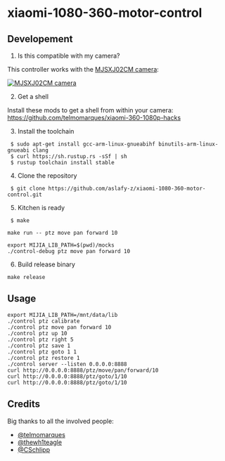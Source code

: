 # xiaomi-1080-360-motor-control

## Developement

1. Is this compatible with my camera?

This controller works with the [MJSXJ02CM camera](https://www.mi.com/global/camera-360):

[![MJSXJ02CM camera](https://i.imgur.com/3fOE6ZR.png)](https://www.mi.com/global/camera-360)

2. Get a shell

Install these mods to get a shell from within your camera:  
https://github.com/telmomarques/xiaomi-360-1080p-hacks

3. Install the toolchain

```shell
 $ sudo apt-get install gcc-arm-linux-gnueabihf binutils-arm-linux-gnueabi clang
 $ curl https://sh.rustup.rs -sSf | sh
 $ rustup toolchain install stable
```

4. Clone the repository
```
 $ git clone https://github.com/aslafy-z/xiaomi-1080-360-motor-control.git
```

5. Kitchen is ready

```shell
 $ make
```

```shell
make run -- ptz move pan forward 10
```

```shell
export MIJIA_LIB_PATH=$(pwd)/mocks
./control-debug ptz move pan forward 10
```

6. Build release binary

```shell
make release
```

## Usage

```shell
export MIJIA_LIB_PATH=/mnt/data/lib
./control ptz calibrate
./control ptz move pan forward 10
./control ptz up 10
./control ptz right 5
./control ptz save 1
./control ptz goto 1 1
./control ptz restore 1
./control server --listen 0.0.0.0:8888
curl http://0.0.0.0:8888/ptz/move/pan/forward/10
curl http://0.0.0.0:8888/ptz/goto/1/10
curl http://0.0.0.0:8888/ptz/goto/1/10
```

## Credits

Big thanks to all the involved people:

- [@telmomarques](https://github.com/telmomarques)
- [@thewh1teagle](https://github.com/thewh1teagle)
- [@CSchlipp](https://github.com/CSchlipp)
